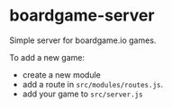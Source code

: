 # boardgame-server
Simple server for boardgame.io games.

To add a new game:
 - create a new module
 - add a route in `src/modules/routes.js`.
 - add your game to `src/server.js`

